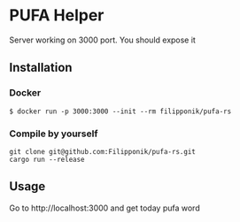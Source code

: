 # PUFA Helper

Server working on 3000 port. You should expose it

## Installation

### Docker

```shell
$ docker run -p 3000:3000 --init --rm filipponik/pufa-rs
```

### Compile by yourself

```shell
git clone git@github.com:Filipponik/pufa-rs.git
cargo run --release
```

## Usage

Go to http://localhost:3000 and get today pufa word